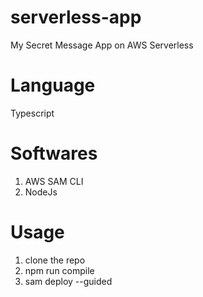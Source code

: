 # serverless-app
My Secret Message App on AWS Serverless

# Language
Typescript

# Softwares
1. AWS SAM CLI
2. NodeJs


# Usage
1. clone the repo
2. npm run compile
3. sam deploy --guided
